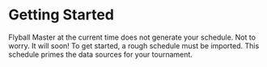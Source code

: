 # Getting Started
Flyball Master at the current time does not generate your schedule. Not to worry. It will soon! To get started, a rough schedule must be imported. This schedule primes the data sources for your tournament.



